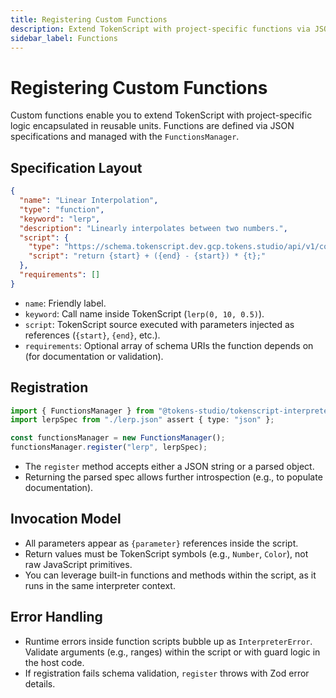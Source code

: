 ```yaml
---
title: Registering Custom Functions
description: Extend TokenScript with project-specific functions via JSON specifications.
sidebar_label: Functions
---
```


# Registering Custom Functions
Custom functions enable you to extend TokenScript with project-specific logic encapsulated in reusable units. Functions are defined via JSON specifications and managed with the `FunctionsManager`.

## Specification Layout

```json
{
  "name": "Linear Interpolation",
  "type": "function",
  "keyword": "lerp",
  "description": "Linearly interpolates between two numbers.",
  "script": {
    "type": "https://schema.tokenscript.dev.gcp.tokens.studio/api/v1/core/tokenscript/latest/",
    "script": "return {start} + ({end} - {start}) * {t};"
  },
  "requirements": []
}
```

- `name`: Friendly label.
- `keyword`: Call name inside TokenScript (`lerp(0, 10, 0.5)`).
- `script`: TokenScript source executed with parameters injected as references (`{start}`, `{end}`, etc.).
- `requirements`: Optional array of schema URIs the function depends on (for documentation or validation).

## Registration

```ts
import { FunctionsManager } from "@tokens-studio/tokenscript-interpreter";
import lerpSpec from "./lerp.json" assert { type: "json" };

const functionsManager = new FunctionsManager();
functionsManager.register("lerp", lerpSpec);
```

- The `register` method accepts either a JSON string or a parsed object.
- Returning the parsed spec allows further introspection (e.g., to populate documentation).

## Invocation Model

- All parameters appear as `{parameter}` references inside the script.
- Return values must be TokenScript symbols (e.g., `Number`, `Color`), not raw JavaScript primitives.
- You can leverage built-in functions and methods within the script, as it runs in the same interpreter context.

## Error Handling

- Runtime errors inside function scripts bubble up as `InterpreterError`. Validate arguments (e.g., ranges) within the script or with guard logic in the host code.
- If registration fails schema validation, `register` throws with Zod error details.
